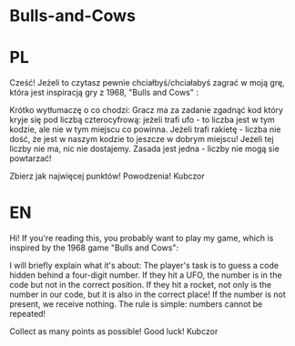 # Bulls-and-Cows


# PL

Cześć!
Jeżeli to czytasz pewnie chciałbyś/chciałabyś zagrać w moją grę, która jest inspiracją gry z 1968, "Bulls and Cows" :

Krótko wytłumaczę o co chodzi:
Gracz ma za zadanie zgadnąć kod który kryje się pod liczbą czterocyfrową: jeżeli trafi ufo - to liczba jest w tym kodzie, ale nie w tym miejscu co powinna. Jeżeli trafi rakietę - liczba nie dość, że jest w naszym kodzie to jeszcze w dobrym miejscu! Jeżeli tej liczby nie ma, nic nie dostajemy. Zasada jest jedna - liczby nie mogą sie powtarzać!

Zbierz jak najwięcej punktów! Powodzenia!
Kubczor


# EN

Hi!
If you're reading this, you probably want to play my game, which is inspired by the 1968 game "Bulls and Cows":

I will briefly explain what it's about:
The player's task is to guess a code hidden behind a four-digit number. If they hit a UFO, the number is in the code but not in the correct position. If they hit a rocket, not only is the number in our code, but it is also in the correct place! If the number is not present, we receive nothing. The rule is simple: numbers cannot be repeated!

Collect as many points as possible! Good luck!
Kubczor